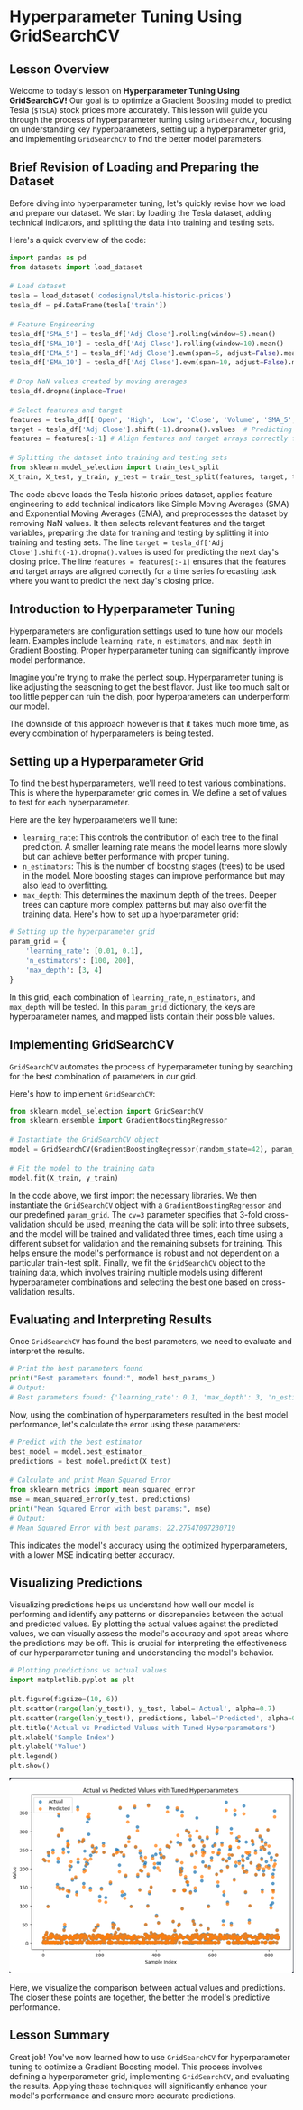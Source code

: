 # Hyperparameter Tuning Using GridSearchCV

## Lesson Overview
Welcome to today's lesson on **Hyperparameter Tuning Using GridSearchCV!** Our goal is to optimize a Gradient Boosting model to predict Tesla (`$TSLA`) stock prices more accurately. This lesson will guide you through the process of hyperparameter tuning using `GridSearchCV`, focusing on understanding key hyperparameters, setting up a hyperparameter grid, and implementing `GridSearchCV` to find the better model parameters.

## Brief Revision of Loading and Preparing the Dataset
Before diving into hyperparameter tuning, let's quickly revise how we load and prepare our dataset. We start by loading the Tesla dataset, adding technical indicators, and splitting the data into training and testing sets.

Here's a quick overview of the code:

```Python
import pandas as pd
from datasets import load_dataset

# Load dataset
tesla = load_dataset('codesignal/tsla-historic-prices')
tesla_df = pd.DataFrame(tesla['train'])

# Feature Engineering
tesla_df['SMA_5'] = tesla_df['Adj Close'].rolling(window=5).mean()
tesla_df['SMA_10'] = tesla_df['Adj Close'].rolling(window=10).mean()
tesla_df['EMA_5'] = tesla_df['Adj Close'].ewm(span=5, adjust=False).mean()
tesla_df['EMA_10'] = tesla_df['Adj Close'].ewm(span=10, adjust=False).mean()

# Drop NaN values created by moving averages
tesla_df.dropna(inplace=True)

# Select features and target
features = tesla_df[['Open', 'High', 'Low', 'Close', 'Volume', 'SMA_5', 'SMA_10', 'EMA_5', 'EMA_10']].values
target = tesla_df['Adj Close'].shift(-1).dropna().values  # Predicting next day's close price
features = features[:-1] # Align features and target arrays correctly for time series forecasting

# Splitting the dataset into training and testing sets
from sklearn.model_selection import train_test_split
X_train, X_test, y_train, y_test = train_test_split(features, target, test_size=0.25, random_state=42)
```
The code above loads the Tesla historic prices dataset, applies feature engineering to add technical indicators like Simple Moving Averages (SMA) and Exponential Moving Averages (EMA), and preprocesses the dataset by removing NaN values. It then selects relevant features and the target variables, preparing the data for training and testing by splitting it into training and testing sets. The line `target = tesla_df['Adj Close'].shift(-1).dropna().values` is used for predicting the next day's closing price. The line `features = features[:-1]` ensures that the features and target arrays are aligned correctly for a time series forecasting task where you want to predict the next day's closing price.

## Introduction to Hyperparameter Tuning
Hyperparameters are configuration settings used to tune how our models learn. Examples include `learning_rate`, `n_estimators`, and `max_depth` in Gradient Boosting. Proper hyperparameter tuning can significantly improve model performance.

Imagine you're trying to make the perfect soup. Hyperparameter tuning is like adjusting the seasoning to get the best flavor. Just like too much salt or too little pepper can ruin the dish, poor hyperparameters can underperform our model.

The downside of this approach however is that it takes much more time, as every combination of hyperparameters is being tested.

## Setting up a Hyperparameter Grid
To find the best hyperparameters, we'll need to test various combinations. This is where the hyperparameter grid comes in. We define a set of values to test for each hyperparameter.

Here are the key hyperparameters we'll tune:

* `learning_rate`: This controls the contribution of each tree to the final prediction. A smaller learning rate means the model learns more slowly but can achieve better performance with proper tuning.
* `n_estimators`: This is the number of boosting stages (trees) to be used in the model. More boosting stages can improve performance but may also lead to overfitting.
* `max_depth`: This determines the maximum depth of the trees. Deeper trees can capture more complex patterns but may also overfit the training data.
Here's how to set up a hyperparameter grid:

```Python
# Setting up the hyperparameter grid
param_grid = {
    'learning_rate': [0.01, 0.1],
    'n_estimators': [100, 200],
    'max_depth': [3, 4]
}
```
In this grid, each combination of `learning_rate`, `n_estimators`, and `max_depth` will be tested. In this `param_grid` dictionary, the keys are hyperparameter names, and mapped lists contain their possible values.

## Implementing GridSearchCV
`GridSearchCV` automates the process of hyperparameter tuning by searching for the best combination of parameters in our grid.

Here's how to implement `GridSearchCV`:

```Python
from sklearn.model_selection import GridSearchCV
from sklearn.ensemble import GradientBoostingRegressor

# Instantiate the GridSearchCV object
model = GridSearchCV(GradientBoostingRegressor(random_state=42), param_grid, cv=3)

# Fit the model to the training data
model.fit(X_train, y_train)
```
In the code above, we first import the necessary libraries. We then instantiate the `GridSearchCV` object with a `GradientBoostingRegressor` and our predefined `param_grid`. The `cv=3` parameter specifies that 3-fold cross-validation should be used, meaning the data will be split into three subsets, and the model will be trained and validated three times, each time using a different subset for validation and the remaining subsets for training. This helps ensure the model's performance is robust and not dependent on a particular train-test split. Finally, we fit the `GridSearchCV` object to the training data, which involves training multiple models using different hyperparameter combinations and selecting the best one based on cross-validation results.

## Evaluating and Interpreting Results
Once `GridSearchCV` has found the best parameters, we need to evaluate and interpret the results.

```Python
# Print the best parameters found
print("Best parameters found:", model.best_params_)
# Output:
# Best parameters found: {'learning_rate': 0.1, 'max_depth': 3, 'n_estimators': 100}
```
Now, using the combination of hyperparameters resulted in the best model performance, let's calculate the error using these parameters:

```Python
# Predict with the best estimator
best_model = model.best_estimator_
predictions = best_model.predict(X_test)

# Calculate and print Mean Squared Error
from sklearn.metrics import mean_squared_error
mse = mean_squared_error(y_test, predictions)
print("Mean Squared Error with best params:", mse)
# Output:
# Mean Squared Error with best params: 22.27547097230719
```
This indicates the model's accuracy using the optimized hyperparameters, with a lower MSE indicating better accuracy.

## Visualizing Predictions
Visualizing predictions helps us understand how well our model is performing and identify any patterns or discrepancies between the actual and predicted values. By plotting the actual values against the predicted values, we can visually assess the model's accuracy and spot areas where the predictions may be off. This is crucial for interpreting the effectiveness of our hyperparameter tuning and understanding the model's behavior.

```Python
# Plotting predictions vs actual values
import matplotlib.pyplot as plt

plt.figure(figsize=(10, 6))
plt.scatter(range(len(y_test)), y_test, label='Actual', alpha=0.7)
plt.scatter(range(len(y_test)), predictions, label='Predicted', alpha=0.7)
plt.title('Actual vs Predicted Values with Tuned Hyperparameters')
plt.xlabel('Sample Index')
plt.ylabel('Value')
plt.legend()
plt.show()
```

![](https://github.com/PaladinKnightMaster/skillup_codesignal/blob/main/assets/images/Screenshot_37.png)

Here, we visualize the comparison between actual values and predictions. The closer these points are together, the better the model's predictive performance.

## Lesson Summary
Great job! You've now learned how to use `GridSearchCV` for hyperparameter tuning to optimize a Gradient Boosting model. This process involves defining a hyperparameter grid, implementing `GridSearchCV`, and evaluating the results. Applying these techniques will significantly enhance your model's performance and ensure more accurate predictions.

